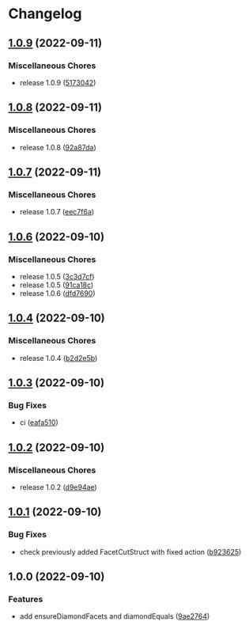 # Changelog

## [1.0.9](https://github.com/ubinatus/diamond-diff/compare/v1.0.8...v1.0.9) (2022-09-11)


### Miscellaneous Chores

* release 1.0.9 ([5173042](https://github.com/ubinatus/diamond-diff/commit/517304283346dde03c8d1e8f9f276b52ce4cf90c))

## [1.0.8](https://github.com/ubinatus/diamond-diff/compare/v1.0.7...v1.0.8) (2022-09-11)


### Miscellaneous Chores

* release 1.0.8 ([92a87da](https://github.com/ubinatus/diamond-diff/commit/92a87da4dc6d6fff4ac172d971fd9fa9d5f23308))

## [1.0.7](https://github.com/ubinatus/diamond-diff/compare/v1.0.6...v1.0.7) (2022-09-11)


### Miscellaneous Chores

* release 1.0.7 ([eec7f6a](https://github.com/ubinatus/diamond-diff/commit/eec7f6a965b266602396657edc835262413a03bf))

## [1.0.6](https://github.com/ubinatus/diamond-diff/compare/v1.0.4...v1.0.6) (2022-09-10)


### Miscellaneous Chores

* release 1.0.5 ([3c3d7cf](https://github.com/ubinatus/diamond-diff/commit/3c3d7cf5d69d3f0fc443f65e092bdb30cc30d379))
* release 1.0.5 ([91ca18c](https://github.com/ubinatus/diamond-diff/commit/91ca18c511488127b5b3a4e20f01e013a1a7af37))
* release 1.0.6 ([dfd7690](https://github.com/ubinatus/diamond-diff/commit/dfd76905d861acc20de4bd78d98a0d17f0e15913))

## [1.0.4](https://github.com/ubinatus/diamond-diff/compare/v1.0.3...v1.0.4) (2022-09-10)


### Miscellaneous Chores

* release 1.0.4 ([b2d2e5b](https://github.com/ubinatus/diamond-diff/commit/b2d2e5b81c8149bc4de3bb463e147a07c75217be))

## [1.0.3](https://github.com/ubinatus/diamond-diff/compare/v1.0.2...v1.0.3) (2022-09-10)


### Bug Fixes

* ci ([eafa510](https://github.com/ubinatus/diamond-diff/commit/eafa5102f9826adc9c3f7c56baf92ba7a2999bcb))

## [1.0.2](https://github.com/ubinatus/diamond-diff/compare/v1.0.1...v1.0.2) (2022-09-10)


### Miscellaneous Chores

* release 1.0.2 ([d9e94ae](https://github.com/ubinatus/diamond-diff/commit/d9e94aea173435df26b746e410026506a8729760))

## [1.0.1](https://github.com/ubinatus/diamond-diff/compare/v1.0.0...v1.0.1) (2022-09-10)


### Bug Fixes

* check previously added FacetCutStruct with fixed action ([b923625](https://github.com/ubinatus/diamond-diff/commit/b92362536e98fa388ac88339d5ee8208a9688ead))

## 1.0.0 (2022-09-10)


### Features

* add ensureDiamondFacets and diamondEquals ([9ae2764](https://github.com/ubinatus/diamond-diff/commit/9ae2764268834ef64dedb341ac5c0aae407971b2))

